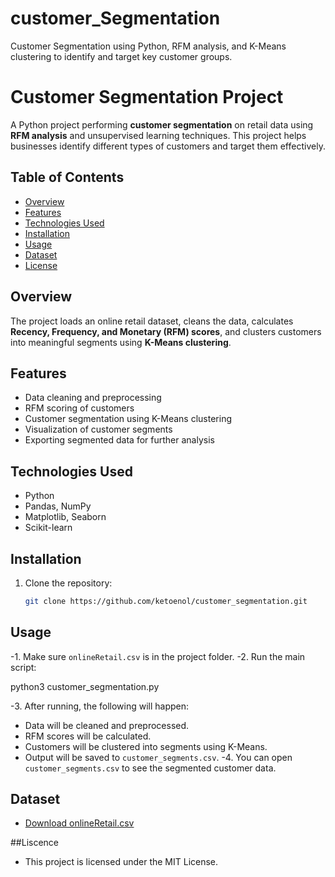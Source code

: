 # customer_Segmentation
Customer Segmentation using Python, RFM analysis, and K-Means clustering to identify and target key customer groups.

# Customer Segmentation Project

A Python project performing **customer segmentation** on retail data using **RFM analysis** and unsupervised learning techniques. This project helps businesses identify different types of customers and target them effectively.

## Table of Contents
- [Overview](#overview)
- [Features](#features)
- [Technologies Used](#technologies-used)
- [Installation](#installation)
- [Usage](#usage)
- [Dataset](#dataset)
- [License](#license)

## Overview
The project loads an online retail dataset, cleans the data, calculates **Recency, Frequency, and Monetary (RFM) scores**, and clusters customers into meaningful segments using **K-Means clustering**.

## Features
- Data cleaning and preprocessing
- RFM scoring of customers
- Customer segmentation using K-Means clustering
- Visualization of customer segments
- Exporting segmented data for further analysis

## Technologies Used
- Python  
- Pandas, NumPy  
- Matplotlib, Seaborn  
- Scikit-learn  

## Installation
1. Clone the repository:
   ```bash
   git clone https://github.com/ketoenol/customer_segmentation.git

## Usage  
-1. Make sure `onlineRetail.csv` is in the project folder.
-2. Run the main script:

   python3 customer_segmentation.py

-3. After running, the following will happen:
   - Data will be cleaned and preprocessed.
   - RFM scores will be calculated.
   - Customers will be clustered into segments using K-Means.
   - Output will be saved to `customer_segments.csv`.
-4. You can open `customer_segments.csv` to see the segmented customer data.

## Dataset 
- [Download onlineRetail.csv](https://drive.google.com/file/d/1gReuh5dAEF5FQv_fy78-laLd_GEyVqwk/view?usp=sharing)

##Liscence 
- This project is licensed under the MIT License.
